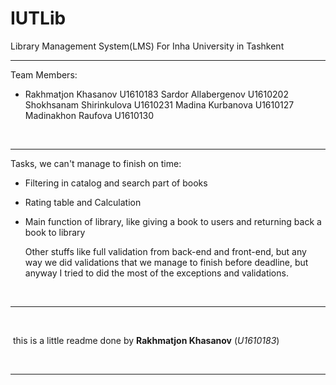 # IUTLib


Library Management System(LMS) For Inha University in Tashkent



------



Team Members:



- Rakhmatjon Khasanov			U1610183
	 Sardor Allabergenov				U1610202
	 Shokhsanam Shirinkulova 		U1610231
	 Madina Kurbanova				U1610127
	 Madinakhon Raufova				U1610130

  ​

------



Tasks, we can't manage to finish on time:



- Filtering in catalog and search part of books


- Rating table and Calculation 

- Main function of library, like giving a book to users and returning back a book to library

	 Other stuffs like full validation from back-end and front-end, but any way we did validations that we manage to finish before deadline, but anyway I tried to did the most of the exceptions and validations.	

   ​					

------

  ​							

  ​								this is a little readme done by **Rakhmatjon Khasanov** (*U1610183*)

  ​					

------
